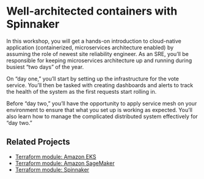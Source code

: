 # Well-architected containers with Spinnaker

In this workshop, you will get a hands-on introduction to cloud-native application (containerized, microservices architecture enabled) by assuming the role of newest site reliability engineer. As an SRE, you’ll be responsible for keeping microservices architecture up and running during busiest “two days” of the year.

On “day one,” you’ll start by setting up the infrastructure for the vote service. You’ll then be tasked with creating dashboards and alerts to track the health of the system as the first requests start rolling in.

Before “day two,” you’ll have the opportunity to apply service mesh on your environment to ensure that what you set up is working as expected. You’ll also learn how to manage the complicated distributed system effectively for “day two.”

## Related Projects
+ [Terraform module: Amazon EKS](https://github.com/Young-ook/terraform-aws-eks)
+ [Terraform module: Amazon SageMaker](https://github.com/Young-ook/terraform-aws-sagemaker)
+ [Terraform module: Spinnaker](https://github.com/Young-ook/terraform-aws-spinnaker)
